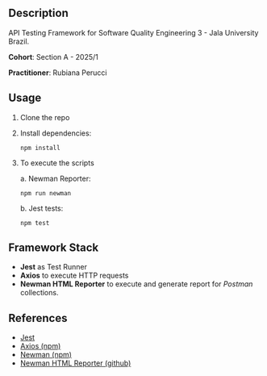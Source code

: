 ## Description 
API Testing Framework for Software Quality Engineering 3 - Jala University Brazil.

**Cohort**: Section A - 2025/1

**Practitioner**: Rubiana Perucci


## Usage
1. Clone the repo
2. Install dependencies:
    ```console
    npm install
    ```

3. To execute the scripts

   a. Newman Reporter:
   
    ```console
    npm run newman
    ```

   b. Jest tests:
      
    ```console
    npm test    
    ```
    

## Framework Stack
- **Jest** as Test Runner
- **Axios** to execute HTTP requests
- **Newman HTML Reporter** to execute and generate report for _Postman_ collections.


## References
- [Jest](https://jestjs.io/docs/getting-started)
- [Axios (npm)](https://www.npmjs.com/package/axios)
- [Newman (npm)](https://www.npmjs.com/package/newman)
- [Newman HTML Reporter (github)](https://github.com/postmanlabs/newman-reporter-html)
